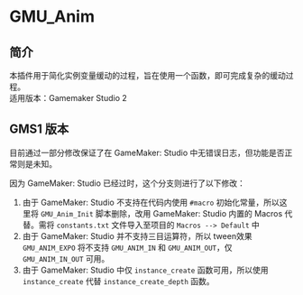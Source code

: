 GMU_Anim
=====
简介
-----
本插件用于简化实例变量缓动的过程，旨在使用一个函数，即可完成复杂的缓动过程。<br>
适用版本：Gamemaker Studio 2

## GMS1 版本

目前通过一部分修改保证了在 GameMaker: Studio 中无错误日志，但功能是否正常则是未知。

因为 GameMaker: Studio 已经过时，这个分支则进行了以下修改：

1. 由于 GameMaker: Studio 不支持在代码内使用 `#macro` 初始化常量，所以这里将 `GMU_Anim_Init` 脚本删除，改用 GameMaker: Studio 内置的 Macros 代替。需将 `constants.txt` 文件导入至项目的 `Macros --> Default` 中
2. 由于 GameMaker: Studio 并不支持三目运算符，所以 tween效果 `GMU_ANIM_EXPO` 将不支持 `GMU_ANIM_IN` 和 `GMU_ANIM_OUT`，仅 `GMU_ANIM_IN_OUT` 可用。
3. 由于 GameMaker: Studio 中仅 `instance_create` 函数可用，所以使用 `instance_create` 代替 `instance_create_depth` 函数。